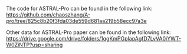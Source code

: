 The code for ASTRAL-Pro can be found in the following link:
https://github.com/chaoszhang/A-pro/tree/825c8b20f3fda03de559d681aa219b58ecc97a3e

Other data for ASTRAL-Pro paper can be found in the following link:
https://drive.google.com/drive/folders/1qgKmPGpIapAgfD7LvVA0iYWT-W0ZiNTP?usp=sharing
